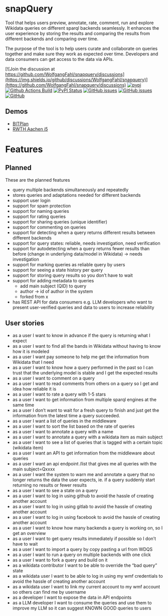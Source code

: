 # snapQuery
Tool that helps users preview, annotate, rate, comment, run and explore Wikidata queries on different sparql backends seamlessly. 
It enhances the user experience by storing the results and comparing the results from different backends and comparing over time. 

The purpose of the tool is to help users curate and collaborate on queries together and make sure they work as expected over time. 
Developers and data consumers can get access to the data via APIs.

[![Join the discussion at https://github.com/WolfgangFahl/snapquery/discussions](https://img.shields.io/github/discussions/WolfgangFahl/snapquery)](https://github.com/WolfgangFahl/snapquery/discussions)
[![pypi](https://img.shields.io/pypi/pyversions/dynamic_competence_map)](https://pypi.org/project/dynamic-competence-map/)
[![Github Actions Build](https://github.com/WolfgangFahl/snapquery/actions/workflows/build.yml/badge.svg)](https://github.com/WolfgangFahl/snapquery/actions/workflows/build.yml)
[![PyPI Status](https://img.shields.io/pypi/v/dynamic_competence_map.svg)](https://pypi.python.org/pypi/dynamic-competence-map/)
[![GitHub issues](https://img.shields.io/github/issues/WolfgangFahl/snapquery.svg)](https://github.com/WolfgangFahl/snapquery/issues)
[![GitHub issues](https://img.shields.io/github/issues-closed/WolfgangFahl/snapquery.svg)](https://github.com/WolfgangFahl/snapquery/issues/?q=is%3Aissue+is%3Aclosed)
[![GitHub](https://img.shields.io/github/license/WolfgangFahl/snapquery)](https://www.apache.org/licenses/LICENSE-2.0)

## Demos
* [BITPlan](https://snapquery.bitplan.com)
* [RWTH Aachen i5](https://snapquery.wikidata.dbis.rwth-aachen.de/)



# Features
## Planned
These are the planned features
* query multiple backends simultaneously and repeatedly
* stores queries and adaptations needed for different backends
* support user login
* support for spam protection
* support for naming queries
* support for rating queries
* support for sharing queries (unique identifier)
* support for commenting on queries
* support for detecting when a query returns different results between different backends
* support for query states: reliable, needs investigation, need verification
* support for autodetecting when a query returns fewer results than before (change in underlying data/model in Wikidata) -> needs investigation
* support for marking queries as reliable query by users
* support for seeing a state history per query
* support for storing query results so you don’t have to wait
* support for adding metadata to queries
  * add main subject (QID) to query
  * author -> id of author in the system
  * forked from x
* has REST API for data consumers e.g. LLM developers who want to present user-verified queries and data to users to increase reliability

## User stories
* as a user I want to know in advance if the query is returning what I expect
* as a user I want to find all the bands in Wikidata without having to know how it is modeled
* as a user I want pay someone to help me get the information from Wikidata that I need
* as a user I want to know how a query performed in the past so I can trust that the underlying model is stable and I get the expected results
* as a user I want to comment on a query
* as a user I want to read comments from others on a query so I get and idea how reliable it is
* as a user I want to rate a query with 1-5 stars
* as a user I want to get information from multiple sparql engines at the same time
* as a user I don’t want to wait for a fresh query to finish and just get the information from the latest time a query succeeded.
* as a user I want a list of queries in the middleware
* as a user I want to sort the list based on the rate of queries
* as a user I want to annotate a query with a name
* as a user I want to annotate a query with a wikidata item as main subject
* as a user I want to see a list of queries that is tagged with a certain topic (wikidata item)
* as a user I want an API to get information from the middleware about queries
* as a user I want an api endpoint /list that gives me all queries with the main subject=Qxxxx
* as a user I want the system to warn me and annotate a query that no longer returns the data the user expects, ie. if a query suddenly start returning no results or fewer results
* as a user I want to see a state on a query
* as a user I want to log in using github to avoid the hassle of creating another account
* as a user I want to log in using gitlab to avoid the hassle of creating another account
* as a user I want to log in using facebook to avoid the hassle of creating another account
* as a user I want to know how many backends a query is working on, so I get an overview
* as a user I want to get query results immediately if possible so I don’t have to wait
* as a user I want to import a query by copy pasting a url from WDQS
* as a user I want to run a query on multiple backends with one click
* as a user I want to fork a query and build on it
* as a wikidata contributor I want to be able to override the “bad query” state
* as a wikidata user I want to be able to log in using my wmf credentials to avoid the hassle of creating another account
* as a wikidata user I want to link my current account to my wmf account so others can find me by username
* as a developer I want to expose the data in API endpoints
* as a LLM developer I want to consume the queries and use them to improve my LLM so it can suggest KNOWN GOOD queries to users
